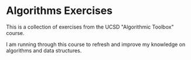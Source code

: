 # Algorithms Exercises

This is a collection of exercises from the UCSD "Algorithmic Toolbox" course.

I am running through this course to refresh and improve my knowledge on algorithms and data structures.
